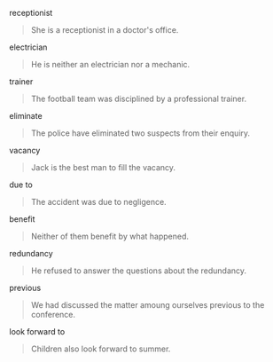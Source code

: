 receptionist

> She is a receptionist in a doctor's office.

electrician

> He is neither an electrician nor a mechanic.

trainer

> The football team was disciplined by a professional trainer.

eliminate

> The police have eliminated two suspects from their enquiry.

vacancy

> Jack is the best man to fill the vacancy.

due to

> The accident was due to negligence.

benefit

> Neither of them benefit by what happened.

redundancy

> He refused to answer the questions about the redundancy.

previous

> We had discussed the matter amoung ourselves previous to the conference.

look forward to

> Children also look forward to summer.